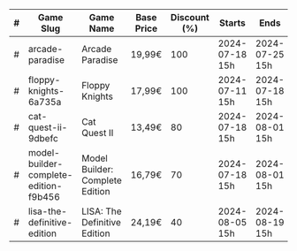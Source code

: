 |#|Game Slug|Game Name|Base Price|Discount (%)|Starts|Ends|
|---|---|---|---|---|---|---|
|#|arcade-paradise|Arcade Paradise|19,99€|100|2024-07-18 15h|2024-07-25 15h|
|#|floppy-knights-6a735a|Floppy Knights|17,99€|100|2024-07-11 15h|2024-07-18 15h|
|#|cat-quest-ii-9dbefc|Cat Quest II|13,49€|80|2024-07-18 15h|2024-08-01 15h|
|#|model-builder-complete-edition-f9b456|Model Builder: Complete Edition|16,79€|70|2024-07-18 15h|2024-08-01 15h|
|#|lisa-the-definitive-edition|LISA: The Definitive Edition|24,19€|40|2024-08-05 15h|2024-08-19 15h|
